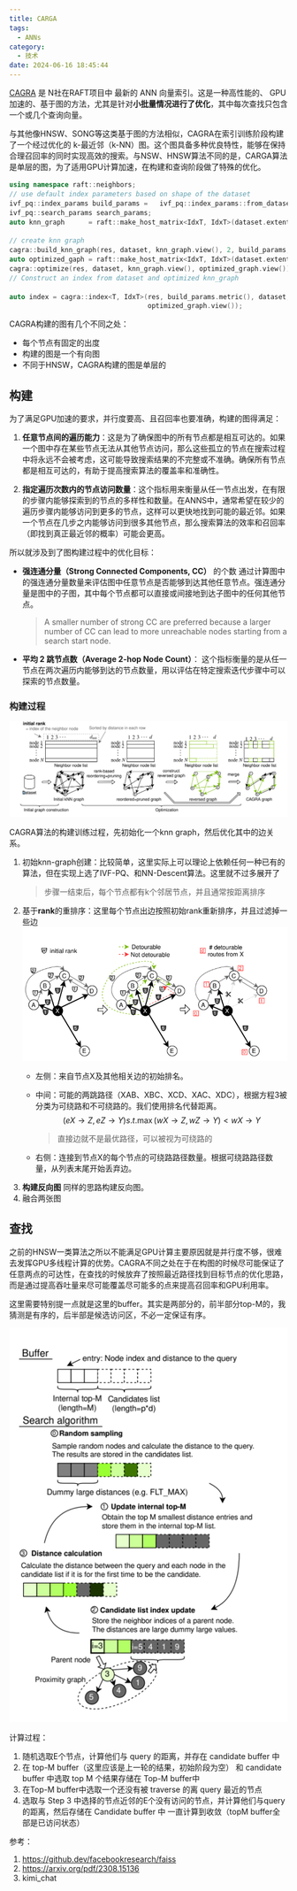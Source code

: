 ```yaml
---
title: CARGA
tags:
  - ANNs
category:
  - 技术
date: 2024-06-16 18:45:44
---
```


[CAGRA](https://docs.rapids.ai/api/raft/nightly/pylibraft_api/neighbors/#cagra) 是 N社在RAFT项目中 最新的 ANN 向量索引。这是一种高性能的、 GPU 加速的、基于图的方法，尤其是针对**小批量情况进行了优化**，其中每次查找只包含一个或几个查询向量。

与其他像HNSW、SONG等这类基于图的方法相似，CAGRA在索引训练阶段构建了一个经过优化的 k-最近邻（k-NN）图。这个图具备多种优良特性，能够在保持合理召回率的同时实现高效的搜索。与NSW、HNSW算法不同的是，CARGA算法是单层的图，为了适用GPU计算加速，在构建和查询阶段做了特殊的优化。

```c++
using namespace raft::neighbors;
// use default index parameters based on shape of the dataset
ivf_pq::index_params build_params =   ivf_pq::index_params::from_dataset(dataset);
ivf_pq::search_params search_params;
auto knn_graph      = raft::make_host_matrix<IdxT, IdxT>(dataset.extent(0), 128);

// create knn graph
cagra::build_knn_graph(res, dataset, knn_graph.view(), 2, build_params, search_params);
auto optimized_gaph = raft::make_host_matrix<IdxT, IdxT>(dataset.extent(0), 64);
cagra::optimize(res, dataset, knn_graph.view(), optimized_graph.view());
// Construct an index from dataset and optimized knn_graph

auto index = cagra::index<T, IdxT>(res, build_params.metric(), dataset,
                                   optimized_graph.view());
```

CAGRA构建的图有几个不同之处：
- 每个节点有固定的出度
- 构建的图是一个有向图
- 不同于HNSW，CAGRA构建的图是单层的

## 构建

为了满足GPU加速的要求，并行度要高、且召回率也要准确，构建的图得满足：
1. **任意节点间的遍历能力**：这是为了确保图中的所有节点都是相互可达的。如果一个图中存在某些节点无法从其他节点访问，那么这些孤立的节点在搜索过程中将永远不会被考虑，这可能导致搜索结果的不完整或不准确。确保所有节点都是相互可达的，有助于提高搜索算法的覆盖率和准确性。
    
2. **指定遍历次数内的节点访问数量**：这个指标用来衡量从任一节点出发，在有限的步骤内能够探索到的节点的多样性和数量。在ANNS中，通常希望在较少的遍历步骤内能够访问到更多的节点，这样可以更快地找到可能的最近邻。如果一个节点在几步之内能够访问到很多其他节点，那么搜索算法的效率和召回率（即找到真正最近邻的概率）可能会更高。

所以就涉及到了图构建过程中的优化目标：
- **强连通分量（Strong Connected Components, CC）** 的个数
	通过计算图中的强连通分量数量来评估图中任意节点是否能够到达其他任意节点。强连通分量是图中的子图，其中每个节点都可以直接或间接地到达子图中的任何其他节点。
	> A smaller number of strong CC are preferred because a larger number of CC can lead to more unreachable nodes starting from a search start node.
	
- **平均 2 跳节点数（Average 2-hop Node Count）**：
	这个指标衡量的是从任一节点在两次遍历内能够到达的节点数量，用以评估在特定搜索迭代步骤中可以探索的节点数量。

### 构建过程

![alt text](CARGA/image.png)

CAGRA算法的构建训练过程，先初始化一个knn graph，然后优化其中的边关系。
1. 初始knn-graph创建：比较简单，这里实际上可以理论上依赖任何一种已有的算法，但在实现上选了IVF-PQ、和NN-Descent算法。这里就不过多展开了
	> 步骤一结束后，每个节点都有k个邻居节点，并且通常按距离排序
2. 基于**rank**的重排序：这里每个节点出边按照初始rank重新排序，并且过滤掉一些边
	![alt text](CARGA/reorder.png)
	 - 左侧：来自节点X及其他相关边的初始排名。
	 - 中间：可能的两跳路径（XAB、XBC、XCD、XAC、XDC），根据方程3被分类为可绕路和不可绕路的。我们使用排名代替距离。
		 $$
		 (eX→Z, eZ→Y ) s.t. \max(wX→Z, wZ→Y ) < wX→Y 
	    $$
		 >  直接边就不是最优路径，可以被视为可绕路的

	 - 右侧：连接到节点X的每个节点的可绕路路径数量。根据可绕路路径数量，从列表末尾开始丢弃边。
1. **构建反向图**
	同样的思路构建反向图。 
4. 融合两张图 
## 查找
之前的HNSW一类算法之所以不能满足GPU计算主要原因就是并行度不够，很难去发挥GPU多线程计算的优势。CAGRA不同之处在于在构图的时候尽可能保证了任意两点的可达性，在查找的时候放弃了按照最近路径找到目标节点的优化思路，而是通过提高吞吐量来尽可能覆盖尽可能多的点来提高召回率和GPU利用率。

这里需要特别提一点就是这里的buffer。其实是两部分的，前半部分top-M的，我猜测是有序的，后半部是候选访问区，不必一定保证有序。

![alt text](CARGA/query.png)

计算过程：
1. 随机选取E个节点，计算他们与 query 的距离，并存在 candidate buffer 中
2. 在 top-M buffer（这里应该是上一轮的结果，初始阶段为空） 和 candidate buffer 中选取 top M 个结果存储在 Top-M buffer中  
3. 在Top-M buffer中选取一个还没有被 traverse 的离 query 最近的节点  
4. 选取与 Step 3 中选择的节点近邻的E个没有访问的节点，并计算他们与query的距离，然后存储在 Candidate buffer 中
一直计算到收敛（topM buffer全部是已访问状态）


参考：
1. https://github.dev/facebookresearch/faiss
2. https://arxiv.org/pdf/2308.15136
3. kimi_chat
